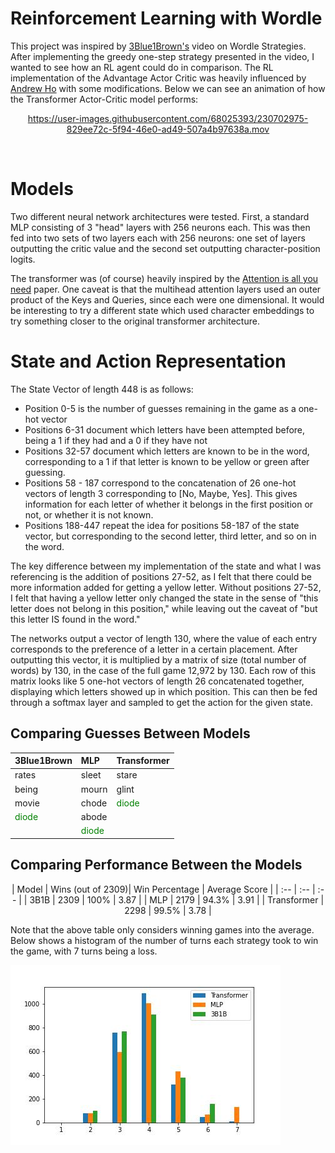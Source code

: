 # Reinforcement Learning with Wordle

This project was inspired by [3Blue1Brown's](https://www.youtube.com/watch?v=v68zYyaEmEA) video on Wordle Strategies. After implementing the greedy one-step strategy presented in the video, I wanted to see how an RL agent could do in comparison. The RL implementation of the Advantage Actor Critic was heavily influenced by [Andrew Ho](https://wandb.ai/andrewkho/wordle-solver/reports/Solving-Wordle-with-Reinforcement-Learning--VmlldzoxNTUzOTc4) with some modifications. Below we can see an animation of how the Transformer Actor-Critic model performs:



<center>    

https://user-images.githubusercontent.com/68025393/230702975-829ee72c-5f94-46e0-ad49-507a4b97638a.mov

</center>​

# Models
Two different neural network architectures were tested. First, a standard MLP consisting of 3 "head" layers with 256 neurons each. This was then fed into two sets of two layers each with 256 neurons: one set of layers outputting the critic value and the second set outputting character-position logits.

The transformer was (of course) heavily inspired by the [Attention is all you need](https://arxiv.org/abs/1706.03762) paper. One caveat is that the multihead attention layers used an outer product of the Keys and Queries, since each were one dimensional. It would be interesting to try a different state which used character embeddings to try something closer to the original transformer architecture.



# State and Action Representation

The State Vector of length 448 is as follows:

- Position 0-5 is the number of guesses remaining in the game as a one-hot vector
- Positions 6-31 document which letters have been attempted before, being a 1 if they had and a 0 if they have not
- Positions 32-57 document which letters are known to be in the word, corresponding to a 1 if that letter is known to be yellow or green after guessing.
- Positions 58 - 187 correspond to the concatenation of 26 one-hot vectors of length 3 corresponding to [No, Maybe, Yes]. This gives information for each letter of whether it belongs in the first position or not, or whether it is not known.
- Positions 188-447 repeat the idea for positions 58-187 of the state vector, but corresponding to the second letter, third letter, and so on in the word.

The key difference between my implementation of the state and what I was referencing is the addition of positions 27-52, as I felt that there could be more information added for getting a yellow letter. Without positions 27-52, I felt that having a yellow letter only changed the state in the sense of "this letter does not belong in this position," while leaving out the caveat of "but this letter IS found in the word."

The networks output a vector of length 130, where the value of each entry corresponds to the preference of a letter in a certain placement. After outputting this vector, it is multiplied by a matrix of size (total number of words) by 130, in the case of the full game 12,972 by 130. Each row of this matrix looks like 5 one-hot vectors of length 26 concatenated together, displaying which letters showed up in which position. This can then be fed through a softmax layer and sampled to get the action for the given state.


## Comparing Guesses Between Models
<center>

| 3Blue1Brown | MLP | Transformer |
| :-- | :-- | :-- |
| rates | sleet | stare |
| being | mourn | glint | 
|movie | chode | <span style="color:green"> diode </span>  |
| <span style="color:green"> diode </span> | abode | | 
| | <span style="color:green"> diode </span>  | 

</center>


## Comparing Performance Between the Models

<center>

| Model | Wins (out of 2309)| Win Percentage | Average Score |
| :-- | :-- | :-- |
| 3B1B | 2309 | 100% | 3.87 |
| MLP | 2179 | 94.3% | 3.91 | 
| Transformer | 2298 | 99.5% | 3.78 |

</center>

Note that the above table only considers winning games into the average. Below shows a histogram of the number of turns each strategy took to win the game, with 7 turns being a loss. 
    
<p align='center'>
    
![hist](/assets/hist.jpeg)

</p>






